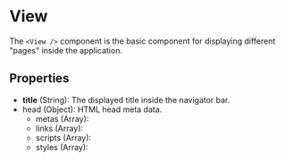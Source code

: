# View

The `<View />` component is the basic component for displaying different "pages" inside the
application.

## Properties

- **title** (String): The displayed title inside the navigator bar.
- head (Object): HTML head meta data.
  - metas (Array):
  - links (Array):
  - scripts (Array):
  - styles (Array):
